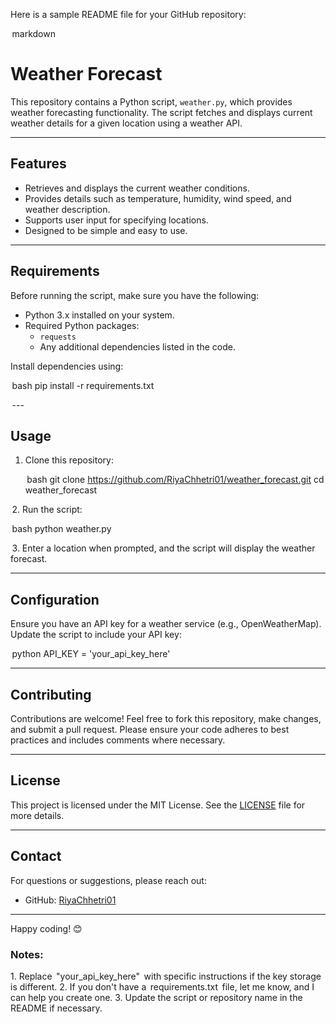 Here is a sample README file for your GitHub repository:

⁠ markdown
# Weather Forecast

This repository contains a Python script, `weather.py`, which provides weather forecasting functionality. The script fetches and displays current weather details for a given location using a weather API.

---

## Features

- Retrieves and displays the current weather conditions.
- Provides details such as temperature, humidity, wind speed, and weather description.
- Supports user input for specifying locations.
- Designed to be simple and easy to use.

---

## Requirements

Before running the script, make sure you have the following:

- Python 3.x installed on your system.
- Required Python packages:
  - `requests`
  - Any additional dependencies listed in the code.

Install dependencies using:

 ⁠bash
pip install -r requirements.txt


⁠ ---

## Usage

1. Clone this repository:

    ⁠bash
   git clone https://github.com/RiyaChhetri01/weather_forecast.git
   cd weather_forecast
   

⁠ 2. Run the script:

    ⁠bash
   python weather.py
   

⁠ 3. Enter a location when prompted, and the script will display the weather forecast.

---

## Configuration

Ensure you have an API key for a weather service (e.g., OpenWeatherMap). Update the script to include your API key:

 ⁠python
API_KEY = 'your_api_key_here'


---

## Contributing

Contributions are welcome! Feel free to fork this repository, make changes, and submit a pull request. Please ensure your code adheres to best practices and includes comments where necessary.

---

## License

This project is licensed under the MIT License. See the [LICENSE](LICENSE) file for more details.

---

## Contact

For questions or suggestions, please reach out:

- GitHub: [RiyaChhetri01](https://github.com/RiyaChhetri01)

---

Happy coding! 😊


### Notes:
1.⁠ ⁠Replace ⁠ "your_api_key_here" ⁠ with specific instructions if the key storage is different.
2.⁠ ⁠If you don't have a ⁠ requirements.txt ⁠ file, let me know, and I can help you create one.
3.⁠ ⁠Update the script or repository name in the README if necessary.
